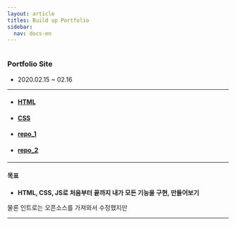 ```yaml
---
layout: article
titles: Build up Portfolio 
sidebar:
  nav: docs-en
---
```


<img class="image image--xl" src=""/>

### Portfolio Site

+ 2020.02.15 ~ 02.16



---



+ #### [HTML](https://opentutorials.org/course/3084)    

+ #### [CSS](https://opentutorials.org/course/3086)    

+ #### [repo_1](https://github.com/dongsub-joung/HTML_CSS_Pratice)

+ #### [repo_2](https://github.com/dongsub-joung/web)



---

#### 목표

+ **HTML, CSS, JS로 처음부터 끝까지 내가 모든 기능을 구현, 만들어보기**

물론 인트로는 오픈소스를 가져와서 수정했지만



---